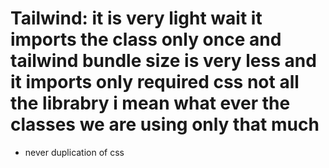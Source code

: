 # Tailwind: it is very light wait it imports the class only once and tailwind bundle size is very less and it imports only required css not all the librabry i mean what ever the classes we are using only that much
- never duplication of css